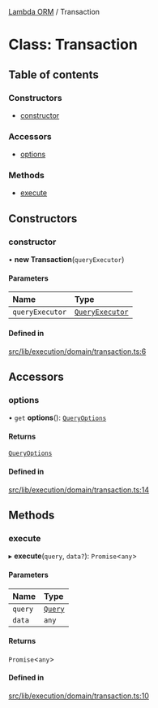 [Lambda ORM](../README.md) / Transaction

# Class: Transaction

## Table of contents

### Constructors

- [constructor](Transaction.md#constructor)

### Accessors

- [options](Transaction.md#options)

### Methods

- [execute](Transaction.md#execute)

## Constructors

### constructor

• **new Transaction**(`queryExecutor`)

#### Parameters

| Name | Type |
| :------ | :------ |
| `queryExecutor` | [`QueryExecutor`](QueryExecutor.md) |

#### Defined in

[src/lib/execution/domain/transaction.ts:6](https://github.com/FlavioLionelRita/lambdaorm/blob/f4aa3e79/src/lib/execution/domain/transaction.ts#L6)

## Accessors

### options

• `get` **options**(): [`QueryOptions`](../interfaces/QueryOptions.md)

#### Returns

[`QueryOptions`](../interfaces/QueryOptions.md)

#### Defined in

[src/lib/execution/domain/transaction.ts:14](https://github.com/FlavioLionelRita/lambdaorm/blob/f4aa3e79/src/lib/execution/domain/transaction.ts#L14)

## Methods

### execute

▸ **execute**(`query`, `data?`): `Promise`<`any`\>

#### Parameters

| Name | Type |
| :------ | :------ |
| `query` | [`Query`](Query.md) |
| `data` | `any` |

#### Returns

`Promise`<`any`\>

#### Defined in

[src/lib/execution/domain/transaction.ts:10](https://github.com/FlavioLionelRita/lambdaorm/blob/f4aa3e79/src/lib/execution/domain/transaction.ts#L10)
